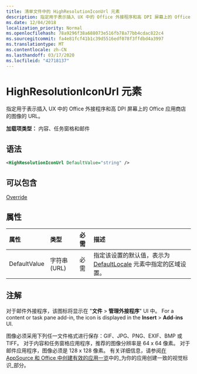 ```yaml
---
title: 清单文件中的 HighResolutionIconUrl 元素
description: 指定用于表示插入 UX 中的 Office 外接程序和高 DPI 屏幕上的 Office 应用商店的图像的 URL。
ms.date: 12/04/2018
localization_priority: Normal
ms.openlocfilehash: 78a9296f38a688073e516fb78a77bb4cdac822c4
ms.sourcegitcommit: fa4e81fcf41b1c39d5516edf078f3ffdbd4a3997
ms.translationtype: MT
ms.contentlocale: zh-CN
ms.lasthandoff: 03/17/2020
ms.locfileid: "42718137"
---
```

# <a name="highresolutioniconurl-element"></a>HighResolutionIconUrl 元素

指定用于表示插入 UX 中的 Office 外接程序和高 DPI 屏幕上的 Office 应用商店的图像的 URL。

**加载项类型：** 内容、任务窗格和邮件

## <a name="syntax"></a>语法

```XML
<HighResolutionIconUrl DefaultValue="string" />
```

## <a name="can-contain"></a>可以包含

[Override](override.md)

## <a name="attributes"></a>属性

|**属性**|**类型**|**必需**|**描述**|
|:-----|:-----|:-----|:-----|
|DefaultValue|字符串 (URL)|必需|指定该设置的默认值，表示为 [DefaultLocale](defaultlocale.md) 元素中指定的区域设置。|

## <a name="remarks"></a>注解

对于邮件外接程序，该图标将显示在 "**文件** > **管理外接程序**" UI 中。 For a content or task pane add-in, the icon is displayed in the **Insert** > **Add-ins** UI.

图像必须采用下列任一文件格式进行保存：GIF、JPG、PNG、EXIF、BMP 或 TIFF。 对于内容和任务窗格应用程序，推荐的图像分辨率是 64 x 64 像素。 对于邮件应用程序，图像必须是 128 x 128 像素。 有关详细信息，请参阅[在 AppSource 和 Office 中创建有效的应用一览](/office/dev/store/create-effective-office-store-listings#create-a-consistent-visual-identity)中的_为你的应用创建一致的视觉标识_部分。
